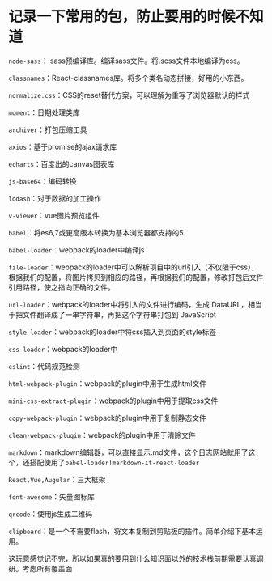 # 记录一下常用的包，防止要用的时候不知道

`node-sass`： sass预编译库。编译sass文件。将.scss文件本地编译为css。

`classnames`：React-classnames库。将多个类名动态拼接，好用的小东西。

`normalize.css`：CSS的reset替代方案，可以理解为重写了浏览器默认的样式

`moment`：日期处理类库

`archiver`：打包压缩工具

`axios`：基于promise的ajax请求库

`echarts`：百度出的canvas图表库

`js-base64`：编码转换

`lodash`：对于数据的加工操作

`v-viewer`：vue图片预览组件

`babel`：将es6,7或更高版本转换为基本浏览器都支持的5

`babel-loader`：webpack的loader中编译js

`file-loader`：webpack的loader中可以解析项目中的url引入（不仅限于css），根据我们的配置，将图片拷贝到相应的路径，再根据我们的配置，修改打包后文件引用路径，使之指向正确的文件。

`url-loader`：webpack的loader中将引入的文件进行编码，生成 DataURL，相当于把文件翻译成了一串字符串，再把这个字符串打包到 JavaScript

`style-loader`：webpack的loader中将css插入到页面的style标签

`css-loader`：webpack的loader中

`eslint`：代码规范检测

`html-webpack-plugin`：webpack的plugin中用于生成html文件

`mini-css-extract-plugin`：webpack的plugin中用于提取css文件

`copy-webpack-plugin`：webpack的plugin中用于复制静态文件

`clean-webpack-plugin`：webpack的plugin中用于清除文件

`markdown`：markdown编辑器，可以直接显示.md文件，这个日志网站就用了这个，还搭配使用了`babel-loader!markdown-it-react-loader`

`React,Vue,Augular`：三大框架

`font-awesome`：矢量图标库

`qrcode`：使用js生成二维码

`clipboard`：是一个不需要flash，将文本复制到剪贴板的插件。简单介绍下基本运用。


这玩意感觉记不完，所以如果真的要用到什么知识面以外的技术栈前期需要认真调研。考虑所有覆盖面